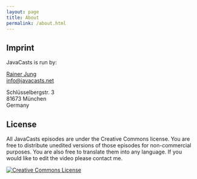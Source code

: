 ```yaml
---
layout: page
title: About
permalink: /about.html
---
```


## Imprint

JavaCasts is run by:

[Rainer Jung](http://about.me/rjung)  
[info@javacasts.net](mailto:info@javacasts.net)

Schlüsselbergstr. 3  
81673 München  
Germany

## License

All JavaCasts episodes are under the Creative Commons license. You are
free to distribute unedited versions of those episodes for
non-commercial purposes. You are also free to translate them into any
language. If you would like to edit the video please contact me.

[![Creative Commons License](https://i.creativecommons.org/l/by-nc-nd/3.0/us/88x31.png)](http://creativecommons.org/licenses/by-nc-nd/3.0/us/)
